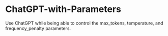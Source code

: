 # ChatGPT-with-Parameters
Use ChatGPT while being able to control the max_tokens, temperature, and frequency_penalty parameters.
